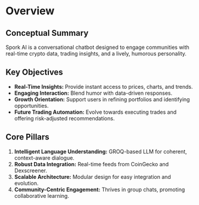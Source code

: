 # Overview

## Conceptual Summary

Spork AI is a conversational chatbot designed to engage communities with real-time crypto data, trading insights, and a lively, humorous personality.

## Key Objectives

- **Real-Time Insights:** Provide instant access to prices, charts, and trends.
- **Engaging Interaction:** Blend humor with data-driven responses.
- **Growth Orientation:** Support users in refining portfolios and identifying opportunities.
- **Future Trading Automation:** Evolve towards executing trades and offering risk-adjusted recommendations.

## Core Pillars

1. **Intelligent Language Understanding:** GROQ-based LLM for coherent, context-aware dialogue.
2. **Robust Data Integration:** Real-time feeds from CoinGecko and Dexscreener.
3. **Scalable Architecture:** Modular design for easy integration and evolution.
4. **Community-Centric Engagement:** Thrives in group chats, promoting collaborative learning.
